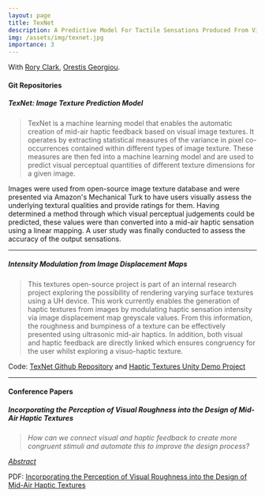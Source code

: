 ```yaml
---
layout: page
title: TexNet
description: A Predictive Model For Tactile Sensations Produced From Visual Stimuli
img: /assets/img/texnet.jpg
importance: 3
---
```


<script type="text/javascript">
 function showhide(id) {
    var e = document.getElementById(id);
    e.style.display = (e.style.display == 'block') ? 'none' : 'block';
 }
</script>
   
With [Rory Clark](https://twitter.com/rorydotgames), [Orestis Georgiou](https://www.orestisgeorgiou.com).


#### Git Repositories

##### TexNet: Image Texture Prediction Model

> TexNet is a machine learning model that enables the automatic creation of mid-air haptic feedback based on visual image textures. It operates by extracting statistical measures of the variance in pixel co-occurrences contained within different types of image texture. These measures are then fed into a machine learning model and are used to predict visual perceptual quantities of different texture dimensions for a given image. 

Images were used from open-source image texture database and were presented via Amazon's Mechanical Turk to have users visually assess the underlying textural qualities and provide ratings for them. Having determined a method through which visual perceptual judgements could be predicted, these values were than converted into a mid-air haptic sensation using a linear mapping. A user study was finally conducted to assess the accuracy of the output sensations.

___

##### Intensity Modulation from Image Displacement Maps

> This textures open-source project is part of an internal research project exploring the possibility of rendering varying surface textures using a UH device. This work currently enables the generation of haptic textures from images by modulating haptic sensation intensity via image displacement map greyscale values. From this information, the roughness and bumpiness of a texture can be effectively presented using ultrasonic mid-air haptics. In addition, both visual and haptic feedback are directly linked which ensures congruency for the user whilst exploring a visuo-haptic texture.


Code: <a class="github-button" href="https://github.com/ultraleap/TexNet-Image-Texture-Prediction-Model" data-size="large" aria-label="texnet_on_github">TexNet Github Repository</a> and <a class="github-button" href="https://github.com/ultraleap/ultraleap-labs/tree/master/HapticTextures" data-size="large" aria-label="unity_textures">Haptic Textures Unity Demo Project</a>

___

#### Conference Papers

##### Incorporating the Perception of Visual Roughness into the Design of Mid-Air Haptic Textures

> _How can we connect visual and haptic feedback to create more congruent stimuli and automate this to improve the design process?_

<i class="fa fa-sticky-note" aria-hidden="true"></i> <a href="javascript:showhide('texnet')">_Abstract_</a>
<div id="texnet" style="display:none;">
<p>  <div style="font-size:0.85em; text-align: justify;">Ultrasonic mid-air haptic feedback enables the tactile exploration of virtual objects in digital environments. However, an object’s shape and texture is perceived multimodally, commencing before tactile contact is made. Visual cues, such as the spatial distribution of surface elements, play a critical first step in forming an expectation of how a texture should feel. When rendering surface texture virtually, its verisimilitude is dependent on whether these visually inferred prior expectations are experienced during tactile exploration. To that end, our work proposes a method where the visual perception of roughness is integrated into the rendering algorithm of mid-air haptic texture feedback. We develop a machine learning model trained on crowd-sourced visual roughness ratings of texture images from the Penn Haptic Texture Toolkit (HaTT). We establish tactile roughness ratings for different mid-air haptic stimuli and match these ratings to our model’s output, creating an end-to-end automated visuo-haptic rendering algorithm. We validate our approach by conducting a user study to examine the utility of the mid-air haptic feedback. This work can be used to automatically create tactile virtual surfaces where the visual perception of texture roughness guides the design of mid-air haptic feedback.</div> </p>
</div>

<i class="fa fa-download fa-ld" aria-hidden="true"></i> PDF: <a class="link" href="{https://dl.acm.org/doi/10.1145/3385955.3407927}">Incorporating the Perception of Visual Roughness into the Design of Mid-Air Haptic Textures</a>